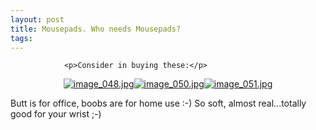 ```yaml
---
layout: post
title: Mousepads. Who needs Mousepads?
tags:
---
```



                <p>Consider in buying these:</p>
<div style="text-align: center;">
<a href='/uploads/image_048.jpg' title='image_048.jpg'><img src='/uploads/image_048.thumbnail.jpg' alt='image_048.jpg' /></a><a href='/uploads/image_050.jpg' title='image_050.jpg'><img src='/uploads/image_050.thumbnail.jpg' alt='image_050.jpg' /></a><a href='/uploads/image_051.jpg' title='image_051.jpg'><img src='/uploads/image_051.thumbnail.jpg' alt='image_051.jpg' /></a>
</div>
<p>Butt is for office, boobs are for home use :-) So soft, almost real...totally good for your wrist ;-)</p>
